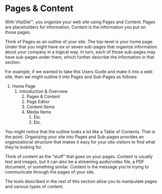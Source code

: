 # Pages & Content

With VitaSite™, you organize your web site using Pages and Content. Pages are placeholders for information. Content is the information you put on those pages.

Think of Pages as an outline of your site. The top-level is your home page. Under that you might have six or seven sub-pages that organize information about your company in a logical way. In turn, each of those sub-pages may have sub-pages under them, which further describe the information in that section.

For example, if we wanted to take this Users Guide and make it into a web site, then we might outline it into Pages and Sub-Pages as follows:

1. Home Page
    1. Introduction & Overview
        1. Pages & Content
        1. Page Editor
        1. Content Items
        1. Media Items
            1. Etc.
            1. Etc.

You might notice that the outline looks a lot like a Table of Contents. That is the point. Organizing your site into Pages and Sub-pages provides an organizational structure that makes it easy for your site visitors to find what they’re looking for.

Think of content as the “stuff” that goes on your pages. Content is usually text and images, but it can also be a streaming audio/video file, a PDF document, or something similar. Content is the message you’re trying to communicate through the pages of your site.

The tools described in the rest of this section allow you to manipulate pages and various types of content.